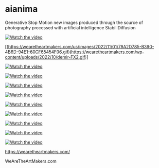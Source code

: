 # aianima
Generative Stop Motion new images produced through the source of photography processed with artificial intelligence Stabil Diffusion 


[![Watch the video](https://wearetheartmakers.com/us/images/2022/11/01/2D3F7ED3-5FFC-4312-8044-B9FEB4762D6B.gif)](https://youtu.be/j3y20vm7Km0)


[(https://wearetheartmakers.com/us/images/2022/11/01/79A2D785-B390-4B6D-94E1-60CF65454F06.gif)(https://wearetheartmakers.com/wp-content/uploads/2022/10/demir-FX2.gif)]


[![Watch the video](https://wearetheartmakers.com/us/images/2022/11/01/5099336E-6088-4F9C-8EA8-290209E59EF8.gif)](https://youtu.be/j3y20vm7Km0)


[![Watch the video](https://wearetheartmakers.com/wp-content/uploads/2022/10/demirFX3.gif)](https://youtu.be/j3y20vm7Km0)



[![Watch the video](https://wearetheartmakers.com/us/images/2022/11/01/D0EEF632-70AF-4835-A269-E18EE0461691.gif)](https://youtu.be/j3y20vm7Km0)


[![Watch the video](https://wearetheartmakers.com/wp-content/uploads/2022/10/clowninroom.gif)](https://youtu.be/j3y20vm7Km0)



[![Watch the video](https://wearetheartmakers.com/img/hat-boy-rasta.gif)](https://youtu.be/j3y20vm7Km0)


[![Watch the video](https://wearetheartmakers.com/img/beard-boy.gif)](https://youtu.be/j3y20vm7Km0)


[![Watch the video](https://wearetheartmakers.com/img/pose-boy.gif)](https://youtu.be/j3y20vm7Km0)

[![Watch the video](https://wearetheartmakers.com/img/polarait-demir.gif)](https://youtu.be/j3y20vm7Km0)


[![Watch the video](https://wearetheartmakers.com/wp-content/uploads/2022/10/watam-demir.gif)](https://youtu.be/j3y20vm7Km0)


https://wearetheartmakers.com/


WeAreTheArtMakers.com 
